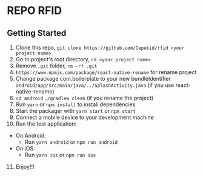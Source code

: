 REPO RFID
===========================================


## Getting Started

1. Clone this repo, `git clone https://github.com/Cepukid/rfid <your project name>`
2. Go to project's root directory, `cd <your project name>`
3. Remove `.git` folder,  `rm -rf .git`
4. `https://www.npmjs.com/package/react-native-rename` for rename project
5. Change package com.boilerplate to your new bundleIdentifier `android/app/src/main/java/../SplashActivity.java` (if you use react-native-rename)
6. `cd android` `./gradlew clean` (if you rename the project)
7. Run `yarn` or `npm install` to install dependencies
8. Start the packager with `yarn start` or `npm start`
9. Connect a mobile device to your development machine
10. Run the test application:
  * On Android:
    * Run `yarn android` or `npm run android`
  * On iOS:
    * Run `yarn ios` or `npm run ios`
11. Enjoy!!!
